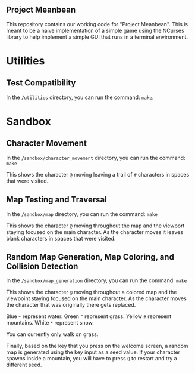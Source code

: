 ## Project Meanbean

This repository contains our working code for "Project Meanbean". This is meant to be a naive implementation of a simple game using the NCurses library to help implement a simple GUI that runs in a terminal environment.

# Utilities

## Test Compatibility

In the `/utilities` directory, you can run the command: `make`.

# Sandbox

## Character Movement

In the `/sandbox/character_movement` directory, you can run the command: `make`

This shows the character `@` moving leaving a trail of `#` characters in spaces that were visited.

## Map Testing and Traversal

In the `/sandbox/map` directory, you can run the command: `make`

This shows the character `@` moving throughout the map and the viewport staying focused on the main character. As the character moves it leaves blank characters in spaces that were visited.

## Random Map Generation, Map Coloring, and Collision Detection

In the `/sandbox/map_generation` directory, you can run the command: `make`

This shows the character `@` moving throughout a colored map and the viewpoint staying focused on the main character. As the character moves the character that was originally there gets replaced.

Blue `~` represent water.
Green `^` represent grass.
Yellow `#` represent mountains.
White `*` represent snow.

You can currently only walk on grass.

Finally, based on the key that you press on the welcome screen, a random map is generated using the key input as a seed value. If your character spawns inside a mountain, you will have to press `Q` to restart and try a different seed.
